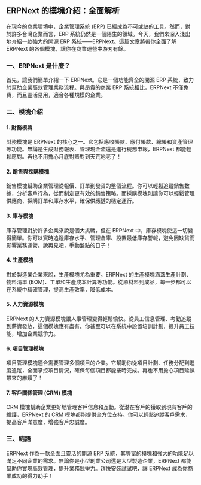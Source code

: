 ## ERPNext 的模塊介紹：全面解析

在現今的商業環境中，企業管理系統 (ERP) 已經成為不可或缺的工具。然而，對於許多台灣企業而言，ERP 系統仍然是一個陌生的領域。今天，我們來深入淺出地介紹一款強大的開源 ERP 系統——ERPNext。這篇文章將帶你全面了解 ERPNext 的各個模塊，讓你在商業運營中游刃有餘。

### 一、ERPNext 是什麼？

首先，讓我們簡單介紹一下 ERPNext。它是一個功能齊全的開源 ERP 系統，致力於幫助企業高效管理業務流程。與昂貴的商業 ERP 系統相比，ERPNext 不僅免費，而且靈活易用，適合各種規模的企業。

### 二、模塊介紹

#### 1. 財務模塊

財務模塊是 ERPNext 的核心之一。它包括應收賬款、應付賬款、總賬和資產管理等功能。無論是生成財務報表、管理現金流還是進行稅務申報，ERPNext 都能輕鬆應對。再也不用擔心月底對賬對到天荒地老了！

#### 2. 銷售與採購模塊

銷售模塊幫助企業管理從報價、訂單到發貨的整個流程。你可以輕鬆追蹤銷售數據，分析客戶行為，從而制定更有效的銷售策略。而採購模塊則讓你可以輕鬆管理供應商、採購訂單和庫存水平，確保供應鏈的穩定運行。

#### 3. 庫存模塊

庫存管理對於許多企業來說是個大挑戰，但在 ERPNext 中，庫存模塊使這一切變得簡單。你可以實時追蹤庫存水平、管理倉庫、設置最低庫存警報，避免因缺貨而影響業務運營。說再見吧，手動盤點的日子！

#### 4. 生產模塊

對於製造業企業來說，生產模塊尤為重要。ERPNext 的生產模塊涵蓋生產計劃、物料清單 (BOM)、工單和生產成本計算等功能。從原材料到成品，每一步都可以在系統中精確管理，提高生產效率，降低成本。

#### 5. 人力資源模塊

ERPNext 的人力資源模塊讓人事管理變得輕鬆愉快。從員工信息管理、考勤追蹤到薪資發放，這個模塊應有盡有。你甚至可以在系統中設置培訓計劃，提升員工技能，增加企業競爭力。

#### 6. 項目管理模塊

項目管理模塊適合需要管理多個項目的企業。它幫助你從項目計劃、任務分配到進度追蹤，全面掌控項目情況，確保每個項目都能按時完成。再也不用擔心項目延誤帶來的麻煩了！

#### 7. 客戶關係管理 (CRM) 模塊

CRM 模塊幫助企業更好地管理客戶信息和互動。從潛在客戶的獲取到現有客戶的維護，ERPNext 的 CRM 模塊都能提供全方位支持。你可以輕鬆追蹤客戶需求，提高客戶滿意度，增強客戶忠誠度。

### 三、結語

ERPNext 作為一款全面且靈活的開源 ERP 系統，其豐富的模塊和強大的功能足以滿足不同企業的需求。無論你是小型創業公司還是大型製造企業，ERPNext 都能幫助你實現高效管理，提升業務競爭力。趕快安裝試試吧，讓 ERPNext 成為你商業成功的得力助手！
